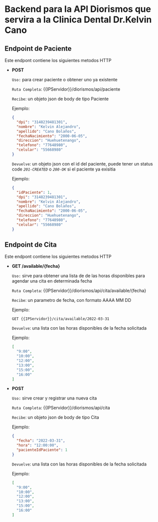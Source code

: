 # Backend para la API Diorismos que servira a la Clinica Dental Dr.Kelvin Cano

## Endpoint de Paciente

Este endpont contiene los siguientes metodos HTTP

- **POST**

  `Uso:` para crear paciente o obtener uno ya existente

  `Ruta Completa`: {{IPServidor}}/diorismos/api/paciente

  `Recibe`: un objeto json de body de tipo Paciente

  Ejemplo:

  ```JSON
  {
    "dpi": "3148239481301",
    "nombre": "Kelvin Alejandro",
    "apellido": "Cano Bolaños",
    "fechaNacimiento": "2000-06-05",
    "direccion": "Huehuetenango",
    "telefono": "77648980",
    "celular": "55668980"
  }
  ```

  `Devuelve`: un objeto json con el id del paciente, puede tener un status code _`201-CREATED`_ o _`200-OK`_ si el paciente ya exisitia

  Ejemplo:

  ```JSON
  {
    "idPaciente": 1,
    "dpi": "3148239481301",
    "nombre": "Kelvin Alejandro",
    "apellido": "Cano Bolaños",
    "fechaNacimiento": "2000-06-05",
    "direccion": "Huehuetenango",
    "telefono": "77648980",
    "celular": "55668980"
  }
  ```

## Endpoint de Cita

Este endpont contiene los siguientes metodos HTTP

- **GET /available/{fecha}**

  `Uso:` sirve para obtener una lista de de las horas disponibles para agendar una cita en determinada fecha

  `Ruta Completa`: {{IPServidor}}/diorismos/api/cita/available/{fecha}

  `Recibe`: un parametro de fecha, con formato AAAA MM DD

  Ejemplo:

  ```
  GET {{IPServidor}}/cita/available/2022-03-31
  ```

  `Devuelve`: una lista con las horas disponibles de la fecha solicitada

  Ejemplo:

  ```JSON
  [
    "9:00",
    "10:00",
    "12:00",
    "13:00",
    "15:00",
    "16:00"
  ]
  ```

- **POST**

  `Uso:` sirve crear y registrar una nueva cita

  `Ruta Completa`: {{IPServidor}}/diorismos/api/cita

  `Recibe`: un objeto json de body de tipo Cita

  Ejemplo:

  ```JSON
  {
    "fecha": "2022-03-31",
    "hora": "12:00:00",
    "pacienteIdPaciente": 1
  }
  ```

  `Devuelve`: una lista con las horas disponibles de la fecha solicitada

  Ejemplo:

  ```JSON
  [
    "9:00",
    "10:00",
    "12:00",
    "13:00",
    "15:00",
    "16:00"
  ]
  ```
